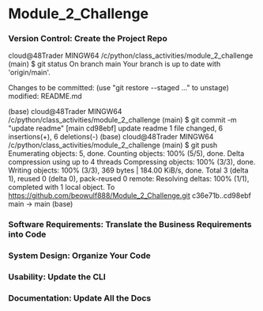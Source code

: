 # Module_2_Challenge

### Version Control: Create the Project Repo

cloud@48Trader MINGW64 /c/python/class_activities/module_2_challenge (main)
$ git status
On branch main
Your branch is up to date with 'origin/main'.

Changes to be committed:
  (use "git restore --staged <file>..." to unstage)
        modified:   README.md

(base)
cloud@48Trader MINGW64 /c/python/class_activities/module_2_challenge (main)
$ git commit -m "update readme"
[main cd98ebf] update readme
 1 file changed, 6 insertions(+), 6 deletions(-)
(base)
cloud@48Trader MINGW64 /c/python/class_activities/module_2_challenge (main)
$ git push
Enumerating objects: 5, done.
Counting objects: 100% (5/5), done.
Delta compression using up to 4 threads
Compressing objects: 100% (3/3), done.
Writing objects: 100% (3/3), 369 bytes | 184.00 KiB/s, done.
Total 3 (delta 1), reused 0 (delta 0), pack-reused 0
remote: Resolving deltas: 100% (1/1), completed with 1 local object.
To https://github.com/beowulf888/Module_2_Challenge.git
   c36e71b..cd98ebf  main -> main
(base)



### Software Requirements: Translate the Business Requirements into Code

### System Design: Organize Your Code

### Usability: Update the CLI

### Documentation: Update All the Docs